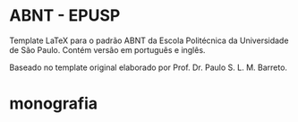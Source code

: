 # ABNT - EPUSP

Template LaTeX para o padrão ABNT da Escola Politécnica da Universidade de São Paulo.
Contém versão em português e inglês.

Baseado no template original elaborado por Prof. Dr. Paulo S. L. M. Barreto.

# monografia
